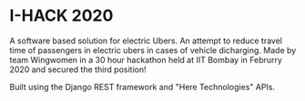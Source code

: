 # I-HACK 2020
A software based solution for electric Ubers. An attempt to reduce travel time of passengers in electric ubers in cases of vehicle dicharging.
Made by team Wingwomen in a 30 hour hackathon held at IIT Bombay in Februrry 2020 and secured the third position! 

Built using the Django REST framework and "Here Technologies" APIs.
